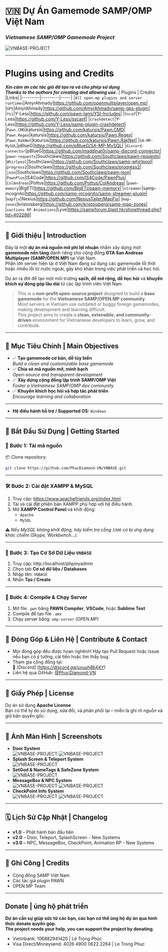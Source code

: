 # 🇻🇳 Dự Án Gamemode SAMP/OMP Việt Nam  
### *Vietnamese SAMP/OMP Gamemode Project*
![VNBASE-PROJECT](https://github.com/PhucDiamond-VN/VNBASE/blob/main/VNBASE.png)

---

# Plugins using and Credits
***Xin cảm ơn các tác giả đã tạo ra và cho phép sử dụng***   
***Thanks to the authors for creating and allowing use.***
| Plugins | Credits |Links|
|---------|---------|-----|
|`All open.mp plugins and server runtimes`|AmyrAhmady|https://github.com/openmultiplayer/open.mp|
|`GPS`|AmyrAhmady|https://github.com/AmyrAhmady/samp-gps-plugin|
|`Ysi`|Y-Less|https://github.com/pawn-lang/YSI-Includes|
|`Sscaf`|Y-Less|https://github.com/Y-Less/sscanf|
|`crashdetect`|Y-Less|https://github.com/Y-Less/samp-plugin-crashdetect|
|`Pawn.CMD`|katursis|https://github.com/katursis/Pawn.CMD|
|`Pawn.Regex`|katursis|https://github.com/katursis/Pawn.Regex|
|`Pawn.RakNet`|katursis|https://github.com/katursis/Pawn.RakNet|
|`SA-MP-MySQL`|pBlueG|https://github.com/pBlueG/SA-MP-MySQL|
|`discord-connector`|pBlueG|https://github.com/maddinat0r/samp-discord-connector|
|`pawn-requests`|Southclaws|https://github.com/Southclaws/pawn-requests|
|`Whirlpool`|Southclaws|https://github.com/Southclaws/samp-whirlpool|
|`progress2`|Southclaws|https://github.com/Southclaws/progress2|
|`json`|Southclaws|https://github.com/Southclaws/pawn-json|
|`PawnPlus`|IS4Code|https://github.com/IS4Code/PawnPlus|
|`ColAndreas`|Pottus|https://github.com/Pottus/ColAndreas|
|`pawn-memory`|BigETI|https://github.com/BigETI/pawn-memory|
|`streamer`|samp-incognito|https://github.com/samp-incognito/samp-streamer-plugin|
|`mapfix`|Nexius|https://github.com/NexiusTailer/MapFix|
|`map-zones`|kristoisberg|https://github.com/kristoisberg/samp-map-zones|
|`vactions RP Animations`|Lyve|https://sampforum.blast.hk/showthread.php?tid=402286|

---

## 🌟 Giới thiệu | Introduction

Đây là một **dự án mã nguồn mở phi lợi nhuận** nhằm xây dựng một **gamemode nền tảng** dành riêng cho cộng đồng **GTA San Andreas Multiplayer (SAMP/OPEN.MP)** tại Việt Nam.  
Phần lớn server hiện tại ở Việt Nam đang sử dụng các gamemode lỗi thời hoặc nhiều lỗi từ nước ngoài, gây khó khăn trong việc phát triển và học hỏi.

Dự án ra đời để tạo một môi trường **sạch, dễ mở rộng, dễ học hỏi** và **khuyến khích sự đóng góp lâu dài** từ các lập trình viên Việt Nam.

> This is a **non-profit open-source project** designed to build a **base gamemode** for the **Vietnamese SAMP/OPEN.MP community**.  
> Most servers in Vietnam use outdated or buggy foreign gamemodes, making development and learning difficult.  
> This project aims to create a **clean, extensible, and community-driven** environment for Vietnamese developers to learn, grow, and contribute.

---

## 🎯 Mục Tiêu Chính | Main Objectives

- ✅ **Tạo gamemode cơ bản, dễ tùy biến**  
   *Build a clean and customizable base gamemode*
- ✅ **Chia sẻ mã nguồn mở, minh bạch**  
   *Open-source and transparent development*
- ✅ **Xây dựng cộng đồng lập trình SAMP/OMP Việt**  
   *Foster a Vietnamese SAMP/OMP dev community*
- ✅ **Khuyến khích học hỏi và hợp tác phát triển**  
   *Encourage learning and collaboration*

---

- **Hệ điều hành hỗ trợ / Supported OS:** `Windows`

---

## 🚀 Bắt Đầu Sử Dụng | Getting Started

### 🔽 Bước 1: Tải mã nguồn  
📦 Clone repository:
```bash
git clone https://github.com/PhucDiamond-VN/VNBASE.git
```
---

### 🛠️ Bước 2: Cài đặt XAMPP & MySQL

1. Truy cập: https://www.apachefriends.org/index.html  
2. Tải và cài đặt phiên bản XAMPP phù hợp với hệ điều hành.
3. Mở **XAMPP Control Panel** và khởi động:
   - `Apache`
   - `MySQL`

⚠️ *Nếu MySQL không khởi động, hãy kiểm tra cổng `3306` có bị ứng dụng khác chiếm (Skype, Workbench...).*

---

### 🧱 Bước 3: Tạo Cơ Sở Dữ Liệu `VNBASE`

1. Truy cập: http://localhost/phpmyadmin  
2. Chọn tab **Cơ sở dữ liệu / Databases**
3. Nhập tên: `VNBASE`  
4. Nhấn **Tạo / Create**

---

### 🧵 Bước 4: Compile & Chạy Server

1. Mở file `.pwn` bằng **PAWN Compiler**, **VSCode**, hoặc **Sublime Text**  
2. Compile để tạo file `.amx`
3. Chạy server bằng: `omp-server` *(OPEN.MP)*

---

## 💬 Đóng Góp & Liên Hệ | Contribute & Contact

- Mọi đóng góp đều được hoan nghênh! Hãy tạo Pull Request hoặc Issue nếu bạn có ý tưởng, cải tiến hoặc tìm thấy bug.
- Tham gia cộng đồng tại:  
  📌 *[Discord]* *(https://discord.gg/uxuuh8bX4Y)*
- Liên hệ qua GitHub: [@PhucDiamond-VN](https://github.com/PhucDiamond-VN)

---

## 📄 Giấy Phép | License

Dự án sử dụng **Apache License**  
Bạn có thể tự do sử dụng, sửa đổi, và phân phối lại – miễn là ghi rõ nguồn và giữ bản quyền gốc.

---

## 📸 Ảnh Màn Hình | Screenshots

- **Door System**  
![VNBASE-PROJECT](https://github.com/PhucDiamond-VN/VNBASE/blob/main/System-Image/doorcommand.png)
![VNBASE-PROJECT](https://github.com/PhucDiamond-VN/VNBASE/blob/main/System-Image/door.png)
- **Splash Screen & Teleport System**  
![VNBASE-PROJECT](https://github.com/PhucDiamond-VN/VNBASE/blob/main/System-Image/SplashScreen.gif)
- **SetGod & NameTags & SafeZone System**  
![VNBASE-PROJECT](https://github.com/PhucDiamond-VN/VNBASE/blob/main/System-Image/SetGodANDSafeZone.png)
- **MessageBox & NPC System**  
![VNBASE-PROJECT](https://github.com/PhucDiamond-VN/VNBASE/blob/main/System-Image/npc1.png)
![VNBASE-PROJECT](https://github.com/PhucDiamond-VN/VNBASE/blob/main/System-Image/npc2.png)
- **CheckPoint Info System**  
![VNBASE-PROJECT](https://github.com/PhucDiamond-VN/VNBASE/blob/main/System-Image/cpinfo1.png)
![VNBASE-PROJECT](https://github.com/PhucDiamond-VN/VNBASE/blob/main/System-Image/cpinfo2.png)

---

## 🗓️ Lịch Sử Cập Nhật | Changelog

- **v1.0** – Phát hành bản đầu tiên  
- **v2.0** – Door, Teleport, SplashScreen - New Systems
- **v3.0** – NPC, MessageBox, CheckPoint, Animation RP - New Systems

---

## 🙌 Ghi Công | Credits

- Cộng đồng SAMP Việt Nam
- Các tác giả plugin PAWN
- OPEN.MP Team

---

## Donate | ủng hộ phát triển
**Dự án cần sự giúp sức từ các bạn, các bạn có thể ủng hộ dự án qua hình thức donate quyên góp.**  
**The project needs your help, you can support the project by donating.**

- Vietinbank: 106882941420 | Lê Trọng Phúc
- Visa Direct/Moneysend: 4026 4900 0622 2264 | Le Trong Phuc
